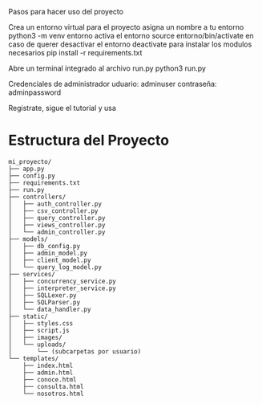 Pasos para hacer uso del proyecto

Crea un entorno virtual para el proyecto
    asigna un nombre a tu entorno
        python3 -m venv entorno
    activa el entorno
        source entorno/bin/activate
    en caso de querer desactivar el entorno
        deactivate
    para instalar los modulos necesarios
        pip install -r requirements.txt

Abre un terminal integrado al archivo run.py
    python3 run.py

Credenciales de administrador
    uduario:        adminuser
    contraseña:     adminpassword

Registrate, sigue el tutorial y usa
# Estructura del Proyecto

```plaintext
mi_proyecto/
├── app.py
├── config.py
├── requirements.txt
├── run.py
├── controllers/
│   ├── auth_controller.py
│   ├── csv_controller.py
│   ├── query_controller.py
│   ├── views_controller.py
│   └── admin_controller.py
├── models/
│   ├── db_config.py
│   ├── admin_model.py
│   ├── client_model.py
│   └── query_log_model.py
├── services/
│   ├── concurrency_service.py
│   ├── interpreter_service.py
│   ├── SQLLexer.py        
│   ├── SQLParser.py
│   └── data_handler.py
├── static/
│   ├── styles.css
│   ├── script.js
│   ├── images/
│   └── uploads/
│       └── (subcarpetas por usuario)
└── templates/
    ├── index.html
    ├── admin.html
    ├── conoce.html
    ├── consulta.html
    └── nosotros.html
